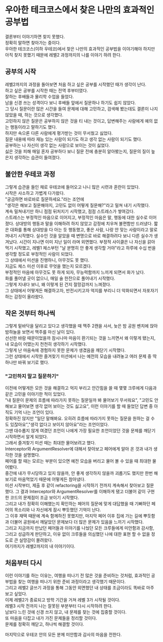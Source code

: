 # 우아한 테크코스에서 찾은 나만의 효과적인 공부법

결론부터 이야기하면 찾지 못했다.  
정확히 말하면 찾아가는 중이다.  
우아한 테크코스(이하 우테코)에서 찾은 나만의 효과적인 공부법을 이야기해야 하지만
아직 찾지 못했기 때문에 레벨2 과정까지의 나를 이야기 하려 한다.

## 공부의 시작

레벨2까지의 과정을 돌아보면 처음 하고 싶은 공부를 시작했던 때가 생각이 난다.  
하고 싶은 공부를 시작한 때는 전역 후부터였다.  
잘하는 후배들과 물리학 수업을 들었다.  
남을 신경 쓰는 성격이다 보니 후배들 앞에서 질문하나 하기도 쉽지 않았다.  
그 당시 질문이란 많은 시간을 들여 문제에 대해 고민하고, 검색해 봤는데도 결론이 나지 않았을 때, 하는 것으로 생각했다.  
고민하지 않은 질문은 공부하지 않은 것을 티 내는 것이고, 답변해주는 사람에게 예의 없는 행동이라고 말하기도 했다.  
하지만 속으론 다른 사람에게 평가받는 것이 무서웠고 싫었다.  
질문 내용에 따라 재능 있는 사람이 되기도 하고 생각 없는 사람이 되기도 했다.  
공부하는 나 자신이 생각 없는 사람으로 보이는 것이 싫었다.  
싫은 것을 피해 매일 혼자 공부하다 보니 질문 전에 충분히 알아봤는지, 질문의 질이 높은지 생각하는 습관이 들여졌다.  

## 불안한 우테코 과정
그렇게 습관을 들인 채로 우테코에 들어오고 나니 많은 시련과 혼란이 있었다.  
시작은 사소하고 가볍게 다가왔다.  
"궁금하면 바로바로 질문하세요."라는 조언에  
"생각은 해보고 질문해야지, 고민도 없이 어떻게 질문해?"라고 밀쳐 내기 시작했다.  
계속 밀쳐내기만 하니 점점 뒤처지기 시작했고, 점점 스트레스가 쌓여갔다.  
스트레스는 부정적인 마음으로 이어지고, 부정적인 마음은 말, 행동에 대한 실수로 이어졌다.
상대방의 행동과 말을 이해하려 하지 않았고 감정에 치우쳐 불편함만 드러냈다.
짧은 대화를 통해 상대방을 다 아는 듯 행동했고, 좋은 사람, 나랑 안 맞는 사람이라고 말로 꺼내기 시작했다.
실수인 것을 알았을 때 변명으로 바로 해결하려다 보니 다른 실수가 생겨났다.
시간이 지나면 이미 지난 일이 라며 외면했다.
부정적 사이클은 나 자신을 갉아먹기 시작했고,
레벨1 체스부턴 "날 분명히 안 좋게 생각할 거야"라고 하루에 수십 번을 생각할 정도로 부정적인 사람이 되었다.    
그 상태에서 미션을 진행하니, 아무것도 못 했다.  
지금도 체스 미션 이후로 무엇을 했는지 모르겠다.  
부정적인 마음에 아무것도 못 하게 되자, 무능력함까지 느끼게 되면서 화가 났다.  
화를 풀어낼 곳이 없으니, 매일 술 한잔으로 풀어내기 시작했다.  
그렇게 지내다 보니, 왜 이렇게 된 건지 절망감까지 느껴졌다.  
그 상태에서 어떻게든 해결하고자, 반전시키고자 억지를 부리니 더 악화되면서 자포자기하는 감정이 올라왔다.  

## 작은 것부터 하나씩
그렇게 밑바닥을 달리고 있다고 생각했을 때 맥주 2캔을 사서, 늦은 밤 공원 벤치에 앉아 밤하늘을 보면서 맥주를 마신 날이 있다.  
선선한 바람 때문이었을까 잠시나마 마음이 환기되는 것을 느끼면서 왜 이렇게 됐는지, 내 모습이 어땠는지 천천히 생각하기 시작했다.  
그렇게 난 마음속에 경험하지 못한 문제가 생겼음을 깨닫기 시작했다.  
그런 상태에서 시작한 즐겨찾기 미션에서 나는 예전의 모습을 내려놓고 여러 문제 중 딱 하나만 바꿔 보기로 했다.  
### "고민하지 말고 질문하기"  
이전에 어떻게든 모든 것을 해결하고 억지 부리고 안간힘을 쓸 때 몇몇 크루에게 다음과 같은 고민을 이야기한 적이 있었다.  
"내 질문이 문제의 흐름에 따라가지 못하는 질문일까 봐 물어보기 무서워요", "고민도 안 해보고 물어보면 생각 없어 보이는 것도 싫고요",
이런 이야기를 할 때 들었던 답변 중 아직도 기억 나는 조언이 있다.  
정확하진 않지만 "일단 말해봐요. 오히려 흐름에 따라가지 못하는 질문을 원하는 걸 수도 있잖아요","생각 없다고 보이지 않아요"라는 조언이었다.   
그땐 대수롭지 않게 여겼던 조언이 나에게 가장 필요한 조언이었던 것을 문제를 깨닫기 시작하면서 알게 되었다.  
그래서 즐겨찾기 미션 때는 최대한 물어보려고 했다.  
Interceptor와 ArgumentResolver에 대해서 찾아보고 페어에게 알아 온 것과 내가 생각한 것을 설명했다.  
페어를 할 때는 모르는 부분이 있으면 예전 모습을 버리고 물어 볼 수 있을 때 최대한 물어봤다.  
중간에 내가 무시당하고 있지 않을까, 안 좋게 생각하지 않을까 괴롭기도 했지만 한번 해보기로 마음먹었기 때문에 어떻게든 참아냈다.  
미션 시작부터, 제출 후 같이 refactoring을 시작하기 전까지 계속해서 찾아보고 질문 했다.
그 결과 Interceptor와 ArgumentResolver를 이해하게 됐고 더불어 같이 구현한 코드의 문제점이 조금 보이기 시작했다.  
그리고 내가 정확히 이해했는지 확인하는 페어의 질문에 맞게 대답했을 때 기뻐하던 페어의 목소리와 나 자신에게 잠시 뿌듯했던 기억이 난다.  
그 이후 재택 때문에 계속 함께하진 못했지만, 마지막 페어 이후 집에 가는 길에 뿌듯함과 더불어 공원에서 깨달았던 문제보다 더 많은 문제가 있음을 느끼기 시작했다.  
그리고 지금까지 만났던 페어들과 이야기를 나눴던 모든 크루들에게 미안함과 감사함, 그리고 성급하게 판단하고, 이유 없이 크루들을 의심했던 나에 대한 표현 할 수 없을 정도로 큰 실망감이 몰려왔다.  
여기까지가 레벨2까지의 내 이야기이다.  

## 처음부터 다시
이런 이야기를 하는 이유는, 여행을 떠나기 전 많은 것을 준비하는 것처럼, 효과적인 공부법을 찾는 여행을 떠나기 위한 준비 과정이라고 생각했기 때문이다.  
그리고 레벨2 글쓰기 과정을 통해 그동안 외면했던 내 상태를 조금이라도 똑바로 마주 보고 싶었다.  
이제 레벨2가 종료되고 방학 기간을 거쳐 레벨 3가 시작될 것이다.  
레벨3 시작 전까지 나는 잘못된 부분부터 다시 시작하려 한다.  
남보다 느린 것에 신경 쓰지 않고, 내 문제를 찾는 것에 집중할 것이다.  
또 마음을 다잡고 내가 가진 문제들을 정리할 것이다.  
문제를 정확히 깨닫고, 하나씩 해결할 것이다.  

마지막으로 우테코 안의 모든 분께 미안함과 감사의 마음을 전한다.  